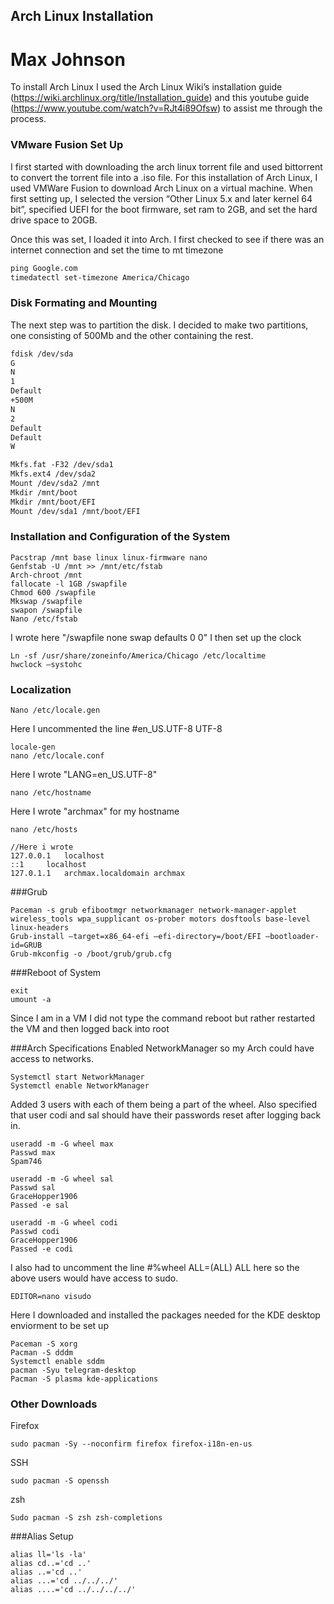## Arch Linux Installation
# Max Johnson

To install Arch Linux I used the Arch Linux Wiki’s installation guide (https://wiki.archlinux.org/title/Installation_guide) and this youtube guide (https://www.youtube.com/watch?v=RJt4i89Ofsw) to assist me through the process.


### VMware Fusion Set Up
I first started with downloading the arch linux torrent file and used bittorrent to convert the torrent file into a .iso file. For this installation of Arch Linux, I used VMWare Fusion to download Arch Linux on a virtual machine. When first setting up, I selected the version “Other Linux 5.x and later kernel 64 bit”, specified UEFI for the boot firmware, set ram to 2GB, and set the hard drive space to 20GB.

Once this was set, I loaded it into Arch. I first checked to see if there was an internet connection and set the time to mt timezone
```markdown
ping Google.com
timedatectl set-timezone America/Chicago
```

### Disk Formating and Mounting
The next step was to partition the disk. I decided to make two partitions, one consisting of 500Mb and the other containing the rest. 
```markdown
fdisk /dev/sda
G
N
1
Default
+500M 
N
2
Default
Default
W

Mkfs.fat -F32 /dev/sda1
Mkfs.ext4 /dev/sda2
Mount /dev/sda2 /mnt 
Mkdir /mnt/boot
Mkdir /mnt/boot/EFI
Mount /dev/sda1 /mnt/boot/EFI
```
### Installation and Configuration of the System
```
Pacstrap /mnt base linux linux-firmware nano
Genfstab -U /mnt >> /mnt/etc/fstab
Arch-chroot /mnt
fallocate -l 1GB /swapfile
Chmod 600 /swapfile
Mkswap /swapfile
swapon /swapfile
Nano /etc/fstab 
```
I wrote here "/swapfile none swap defaults 0 0"
I then set up the clock
```
Ln -sf /usr/share/zoneinfo/America/Chicago /etc/localtime 
hwclock —systohc 
```
### Localization
```
Nano /etc/locale.gen
```
Here I uncommented the line #en_US.UTF-8 UTF-8
```
locale-gen
nano /etc/locale.conf
```
Here I wrote "LANG=en_US.UTF-8"
```
nano /etc/hostname 
```
Here I wrote "archmax" for my hostname
```
nano /etc/hosts 

//Here i wrote
127.0.0.1	localhost
::1		localhost
127.0.1.1	archmax.localdomain	archmax
```
###Grub
```
Paceman -s grub efibootmgr networkmanager network-manager-applet wireless_tools wpa_supplicant os-prober motors dosftools base-level linux-headers
Grub-install —target=x86_64-efi —efi-directory=/boot/EFI —bootloader-id=GRUB
Grub-mkconfig -o /boot/grub/grub.cfg
```
###Reboot of System
```
exit
umount -a
```
Since I am in a VM I did not type the command reboot but rather restarted the VM and then logged back into root

###Arch Specifications
Enabled NetworkManager so my Arch could have access to networks.
```
Systemctl start NetworkManager
Systemctl enable NetworkManager
```
Added 3 users with each of them being a part of the wheel. Also specified that user codi and sal should have their passwords reset after logging back in.
```
useradd -m -G wheel max
Passwd max
Spam746

useradd -m -G wheel sal
Passwd sal
GraceHopper1906
Passed -e sal

useradd -m -G wheel codi
Passwd codi
GraceHopper1906
Passed -e codi
```
I also had to uncomment the line #%wheel ALL=(ALL) ALL here so the above users would have access to sudo.
```
EDITOR=nano visudo
```
Here I downloaded and installed the packages needed for the KDE desktop enviorment to be set up
```
Paceman -S xorg
Pacman -S dddm
Systemctl enable sddm
pacman -Syu telegram-desktop 
Pacman -S plasma kde-applications
```
### Other Downloads
Firefox
```
sudo pacman -Sy --noconfirm firefox firefox-i18n-en-us
```
SSH
```
sudo pacman -S openssh
```
zsh
```
Sudo pacman -S zsh zsh-completions
```
###Alias Setup
```
alias ll='ls -la'
alias cd..='cd ..'
alias ..='cd ..'
alias ...='cd ../../../'
alias ....='cd ../../../../'
```
